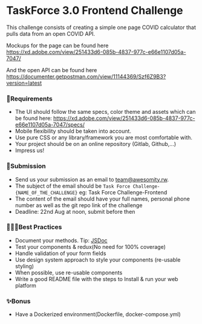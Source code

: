 # TaskForce 3.0 Frontend Challenge

This challenge consists of creating a simple one page COVID calculator that pulls data from an open COVID API. 

Mockups for the page can be found here https://xd.adobe.com/view/251433d6-085b-4837-977c-e66e1107d05a-7047/

And the open API can be found here
https://documenter.getpostman.com/view/11144369/Szf6Z9B3?version=latest



### 🔖Requirements


- The UI should follow the same specs, color theme and assets which can be found here: https://xd.adobe.com/view/251433d6-085b-4837-977c-e66e1107d05a-7047/specs/
- Mobile flexibility should be taken into account.
- Use pure CSS or any library/framework you are most comfortable with. 
- Your project should be on an online repository (Gitlab, Github,...)
- Impress us!


### 📝Submission
- Send us your submission as an email to team@awesomity.rw.
- The subject of the email should be `Task Force Challenge-{NAME_OF_THE_CHALLENGE}` eg: Task Force Challenge-Frontend
- The content of the email should have your full names, personal phone number as well as the git repo link of the challenge
- Deadline: 22nd Aug at noon, submit before then

### 👷🏽‍♀️Best Practices

- Document your methods. Tip: [JSDoc](https://jsdoc.app/)
- Test your components & redux(No need for 100% coverage)
- Handle validation of your form fields
- Use design system approach to style your components (re-usable styling)
- When possible, use re-usable components
- Write a good README file with the steps to Install & run your web platform

### ✨Bonus

- Have a Dockerized environment(Dockerfile, docker-compose.yml)
